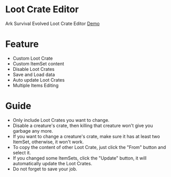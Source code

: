 # Loot Crate Editor

Ark Survival Evolved Loot Crate Editor [Demo](https://googee.github.io/Loot/dist)

# Feature

- Custom Loot Crate
- Custom ItemSet content
- Disable Loot Crates
- Save and Load data
- Auto update Loot Crates
- Multiple Items Editing

# Guide

- Only include Loot Crates you want to change.
- Disable a creature's crate, then killing that creature won't give you garbage any more.
- If you want to change a creature's crate, make sure it has at least two ItemSet, otherwise, it won't work.
- To copy the content of other Loot Crate, just click the "From" button and select it.
- If you changed some ItemSets, click the "Update" button, it will automatically update the Loot Crates.
- Do not forget to save your job.
